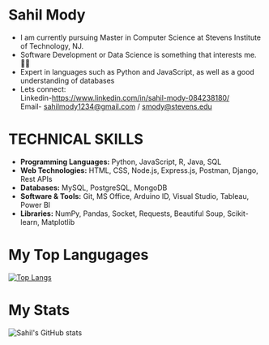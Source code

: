 # Sahil Mody
- I am currently pursuing Master in Computer Science at Stevens Institute of Technology, NJ. 
- Software Development or Data Science is something that interests me.:technologist:
- Expert in languages such as Python and JavaScript, as well as a good understanding of databases
- Lets connect:\
Linkedin-https://www.linkedin.com/in/sahil-mody-084238180/ \
Email- sahilmody1234@gmail.com / smody@stevens.edu

# TECHNICAL SKILLS
- <b>Programming Languages:</b> Python, JavaScript, R, Java, SQL
- <b>Web Technologies:</b> HTML, CSS, Node.js, Express.js, Postman, Django, Rest APIs
- <b>Databases:</b> MySQL, PostgreSQL, MongoDB
- <b>Software & Tools:</b> Git, MS Office, Arduino ID, Visual Studio, Tableau, Power BI
- <b>Libraries:</b> NumPy, Pandas, Socket, Requests, Beautiful Soup, Scikit-learn, Matplotlib





# My Top Langugages
[![Top Langs](https://github-readme-stats.vercel.app/api/top-langs/?username=sahil-1811&layout=compact&theme=radical)](https://github.com/sahil-1811/github-readme-stats)


# My Stats
![Sahil's GitHub stats](https://github-readme-stats.vercel.app/api?username=sahil-1811&show_icons=true&theme=radical)
